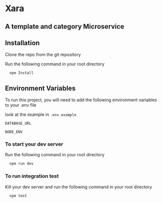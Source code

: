 # Xara 
## A template and category Microservice

## Installation

Clone the repo from the git repository

Run the following command in your root directory

```bash
  npm Install
```
    
## Environment Variables

To run this project, you will need to add the following environment variables to your .env file

look at the example in `.env.example`

`DATABASE_URL`

`NODE_ENV`


  ### To start your dev server 

  Run the following command in your root directory

```bash
  npm run dev
```

### To run integration test

Kill your dev server and run the following command in your root directory

```bash
  npm test
```
